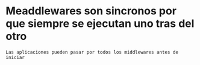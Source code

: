 # Meaddlewares son sincronos por que siempre se ejecutan uno tras del otro

    Las aplicaciones pueden pasar por todos los middlewares antes de iniciar

